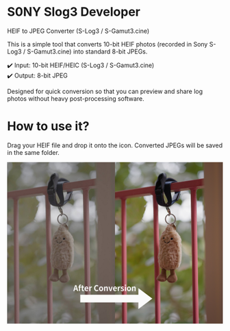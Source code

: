 # S0NY Slog3 Developer
HEIF to JPEG Converter (S-Log3 / S-Gamut3.cine)

This is a simple tool that converts 10-bit HEIF photos (recorded in Sony S-Log3 / S-Gamut3.cine) into standard 8-bit JPEGs.

✔️ Input: 10-bit HEIF/HEIC (S-Log3 / S-Gamut3.cine)  
✔️ Output: 8-bit JPEG

Designed for quick conversion so that you can preview and share log photos without heavy post-processing software.

# How to use it?
Drag your HEIF file and drop it onto the icon. Converted JPEGs will be saved in the same folder.  

![image](https://github.com/MiFanDev/s0ny-slog3-developer/blob/main/demo.jpg)
